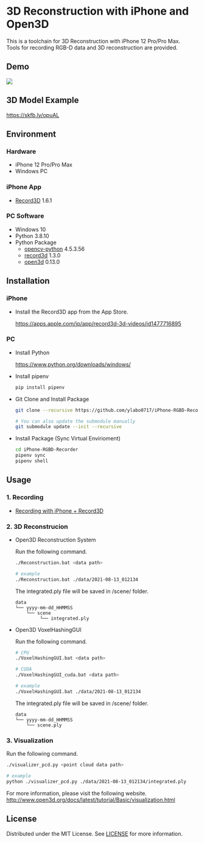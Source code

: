 # 3D Reconstruction with iPhone and Open3D

This is a toolchain for 3D Reconstruction with iPhone 12 Pro/Pro Max.   
Tools for recording RGB-D data and 3D reconstruction are provided.

## Demo

[![](https://img.youtube.com/vi/mg64PCfr1u8/0.jpg)](https://www.youtube.com/watch?v=mg64PCfr1u8)

## 3D Model Example

https://skfb.ly/opuAL

## Environment

### Hardware

* iPhone 12 Pro/Pro Max
* Windows PC

### iPhone App

* [Record3D](https://apps.apple.com/jp/app/record3d-3d-videos/id1477716895) 1.6.1

### PC Software

* Windows 10
* Python 3.8.10
* Python Package
    - [opencv-python](https://github.com/opencv/opencv) 4.5.3.56
    - [record3d](https://github.com/marek-simonik/record3d) 1.3.0
    - [open3d](https://github.com/isl-org/Open3D) 0.13.0

## Installation

### iPhone

* Install the Record3D app from the App Store.

    https://apps.apple.com/jp/app/record3d-3d-videos/id1477716895

### PC

* Install Python

    https://www.python.org/downloads/windows/

* Install pipenv

    ```bash
    pip install pipenv
    ```

* Git Clone and Install Package

    ```bash
    git clone --recursive https://github.com/ylabo0717/iPhone-RGBD-Recorder.git

    # You can also update the submodule manually
    git submodule update --init --recursive
    ```

* Install Package (Sync Virtual Envirioment)

    ```bash
    cd iPhone-RGBD-Recorder
    pipenv sync
    pipenv shell
    ```

## Usage

### 1. Recording

  * [Recording with iPhone + Record3D](./doc/recording_with_record3d.md)


### 2. 3D Reconstrucion

* Open3D Reconstruction System

    Run the following command.

    ```bash
    ./Reconstruction.bat <data path>

    # example
    ./Reconstruction.bat ./data/2021-08-13_012134
    ```

    The integrated.ply file will be saved in <data path>/scene/ folder.

    ```
    data
    └── yyyy-mm-dd_HHMMSS
        └── scene
             └── integrated.ply
    ```


* Open3D VoxelHashingGUI

    Run the following command.

    ```bash
    # CPU
    ./VoxelHashingGUI.bat <data path>

    # CUDA
    ./VoxelHashingGUI_cuda.bat <data path>

    # example
    ./VoxelHashingGUI.bat ./data/2021-08-13_012134
    ```

    The integrated.ply file will be saved in <data path>/scene/ folder.

    ```
    data
    └── yyyy-mm-dd_HHMMSS
        └── scene.ply
    ```

### 3. Visualization

Run the following command.

```bash
./visualizer_pcd.py <point cloud data path>

# example
python ./visualizer_pcd.py ./data/2021-08-13_012134/integrated.ply
```

For more information, please visit the following website.
http://www.open3d.org/docs/latest/tutorial/Basic/visualization.html


## License

Distributed under the MIT License. See [LICENSE](./LICENSE) for more information.
